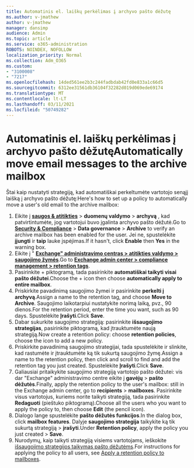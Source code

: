 ```yaml
---
title: Automatinis el. laiškų perkėlimas į archyvo pašto dėžutę
ms.author: v-jmathew
author: v-jmathew
manager: dansimp
audience: Admin
ms.topic: article
ms.service: o365-administration
ROBOTS: NOINDEX, NOFOLLOW
localization_priority: Normal
ms.collection: Adm_O365
ms.custom:
- "3100008"
- "7217"
ms.openlocfilehash: 14ded561ee2b3c244fadbdab42fd0e833a1c66d5
ms.sourcegitcommit: 6312ee31561db36104f32282d019d069ede69174
ms.translationtype: MT
ms.contentlocale: lt-LT
ms.lasthandoff: 03/11/2021
ms.locfileid: "50749282"
---
```

# <a name="automatically-move-email-messages-to-the-archive-mailbox"></a><span data-ttu-id="ab9e0-102">Automatinis el. laiškų perkėlimas į archyvo pašto dėžutę</span><span class="sxs-lookup"><span data-stu-id="ab9e0-102">Automatically move email messages to the archive mailbox</span></span>

<span data-ttu-id="ab9e0-103">Štai kaip nustatyti strategiją, kad automatiškai perkeltumėte vartotojo senąjį laišką į archyvo pašto dėžutę:</span><span class="sxs-lookup"><span data-stu-id="ab9e0-103">Here's how to set up a policy to automatically move a user's old email to the archive mailbox:</span></span>

1. <span data-ttu-id="ab9e0-104">Eikite į [**saugos & atitikties**](https://go.microsoft.com/fwlink/p/?linkid=2077143)  >  **duomenų valdymo**  >  **archyvą** , kad patvirtintumėte, jog vartotojui buvo įgalinta archyvo pašto dėžutė.</span><span class="sxs-lookup"><span data-stu-id="ab9e0-104">Go to [**Security & Compliance**](https://go.microsoft.com/fwlink/p/?linkid=2077143) > **Data governance** > **Archive** to verify an archive mailbox has been enabled for the user.</span></span> <span data-ttu-id="ab9e0-105">Jei ne, spustelėkite **įjungti** ir **taip** lauke įspėjimas.</span><span class="sxs-lookup"><span data-stu-id="ab9e0-105">If it hasn't, click **Enable** then **Yes** in the warning box.</span></span>
2. <span data-ttu-id="ab9e0-106">Eikite į " [**Exchange" administravimo centras > atitikties valdymo > saugojimo žymės**](https://go.microsoft.com/fwlink/?linkid=2059104).</span><span class="sxs-lookup"><span data-stu-id="ab9e0-106">Go to [**Exchange admin center > compliance management > retention tags**](https://go.microsoft.com/fwlink/?linkid=2059104).</span></span>
3. <span data-ttu-id="ab9e0-107">Pasirinkite + piktogramą, tada pasirinkite **automatiškai taikyti visai pašto dėžutei**.</span><span class="sxs-lookup"><span data-stu-id="ab9e0-107">Choose the + icon then choose **automatically apply to entire mailbox**.</span></span>
4. <span data-ttu-id="ab9e0-108">Priskirkite pavadinimą saugojimo žymei ir pasirinkite **perkelti į archyvą**.</span><span class="sxs-lookup"><span data-stu-id="ab9e0-108">Assign a name to the retention tag, and choose **Move to Archive**.</span></span> <span data-ttu-id="ab9e0-109">Saugojimo laikotarpiui nustatykite norimą laiką, pvz., 90 dienos.</span><span class="sxs-lookup"><span data-stu-id="ab9e0-109">For the retention period, enter the time you want, such as 90 days.</span></span> <span data-ttu-id="ab9e0-110">Spustelėkite **Įrašyti**.</span><span class="sxs-lookup"><span data-stu-id="ab9e0-110">Click **Save**.</span></span>
5. <span data-ttu-id="ab9e0-111">Dabar sukurkite saugojimo strategiją: pasirinkite **išsaugojimo strategijas**, pasirinkite piktogramą, kad įtrauktumėte naują strategiją.</span><span class="sxs-lookup"><span data-stu-id="ab9e0-111">Now create a retention policy: choose **retention policies**, choose the icon to add a new policy.</span></span>
6. <span data-ttu-id="ab9e0-112">Priskirkite pavadinimą saugojimo strategijai, tada spustelėkite ir slinkite, kad rastumėte ir įtrauktumėte ką tik sukurtą saugojimo žymę.</span><span class="sxs-lookup"><span data-stu-id="ab9e0-112">Assign a name to the retention policy, then click and scroll to find and add the retention tag you just created.</span></span> <span data-ttu-id="ab9e0-113">Spustelėkite **Įrašyti**.</span><span class="sxs-lookup"><span data-stu-id="ab9e0-113">Click **Save**.</span></span>
7. <span data-ttu-id="ab9e0-114">Galiausiai pritaikykite saugojimo strategiją vartotojo pašto dėžutei: vis dar "Exchange" administravimo centre eikite į **gavėjų**  >  **pašto dėžutės**.</span><span class="sxs-lookup"><span data-stu-id="ab9e0-114">Finally, apply the retention policy to the user's mailbox: still in the Exchange admin center, go to **recipients** > **mailboxes**.</span></span> <span data-ttu-id="ab9e0-115">Pasirinkite visus vartotojus, kuriems norite taikyti strategiją, tada pasirinkite **Redaguoti** (pieštuko piktogramą).</span><span class="sxs-lookup"><span data-stu-id="ab9e0-115">Choose all the users who you want to apply the policy to, then choose **Edit** (the pencil icon).</span></span>
8. <span data-ttu-id="ab9e0-116">Dialogo lange spustelėkite **pašto dėžutės funkcijos**.</span><span class="sxs-lookup"><span data-stu-id="ab9e0-116">In the dialog box, click **mailbox features**.</span></span> <span data-ttu-id="ab9e0-117">Dalyje **saugojimo strategija** taikykite ką tik sukurtą strategiją > **įrašyti**.</span><span class="sxs-lookup"><span data-stu-id="ab9e0-117">Under **Retention policy**, apply the policy you just created > **Save**.</span></span>
9. <span data-ttu-id="ab9e0-118">Nurodymų, kaip taikyti strategiją visiems vartotojams, ieškokite [išsaugojimo strategijos taikymas pašto dėžutėms](https://docs.microsoft.com/exchange/security-and-compliance/messaging-records-management/apply-retention-policy).</span><span class="sxs-lookup"><span data-stu-id="ab9e0-118">For instructions for applying the policy to all users, see [Apply a retention policy to mailboxes](https://docs.microsoft.com/exchange/security-and-compliance/messaging-records-management/apply-retention-policy).</span></span>
